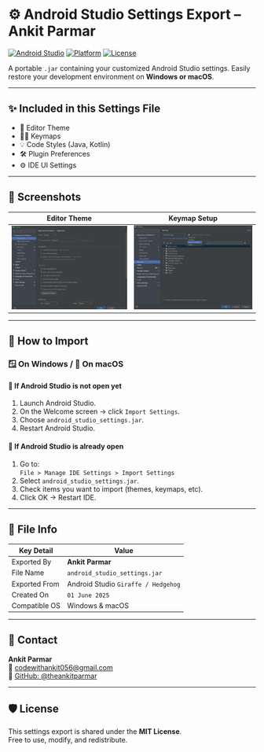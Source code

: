 # ⚙️ Android Studio Settings Export – Ankit Parmar

[![Android Studio](https://img.shields.io/badge/Android%20Studio-Installed-green?logo=android-studio)](https://developer.android.com/studio)
[![Platform](https://img.shields.io/badge/Platform-Windows%20%7C%20macOS-blue)]()
[![License](https://img.shields.io/badge/License-MIT-lightgrey)]()

A portable `.jar` containing your customized Android Studio settings. Easily restore your development environment on **Windows or macOS**.

---

## ✨ Included in this Settings File

- 🎨 Editor Theme
- 🧑‍💻 Keymaps
- 💡 Code Styles (Java, Kotlin)
- 🛠️ Plugin Preferences
- ⚙️ IDE UI Settings

---

## 📸 Screenshots

| Editor Theme                          | Keymap Setup                          |
|--------------------------------------|---------------------------------------|
| ![Editor Theme](screenshots/editor_theme.png) | ![Keymap](screenshots/keymap.png) |

---

## 🧭 How to Import

### 🪟 On Windows / 🍎 On macOS

#### 💼 If Android Studio is **not open yet**

1. Launch Android Studio.
2. On the Welcome screen → click `Import Settings`.
3. Choose `android_studio_settings.jar`.
4. Restart Android Studio.

#### 🔄 If Android Studio is already open

1. Go to:  
   `File > Manage IDE Settings > Import Settings`
2. Select `android_studio_settings.jar`.
3. Check items you want to import (themes, keymaps, etc).
4. Click OK → Restart IDE.

---

## 📂 File Info

| Key Detail       | Value                               |
|------------------|--------------------------------------|
| Exported By      | **Ankit Parmar**                     |
| File Name        | `android_studio_settings.jar`        |
| Exported From    | Android Studio `Giraffe / Hedgehog` |
| Created On       | `01 June 2025`                       |
| Compatible OS    | Windows & macOS                      |

---

## 📧 Contact

**Ankit Parmar**  
📩 [codewithankit056@gmail.com](mailto:codewithankit056@gmail.com)  
🔗 [GitHub: @theankitparmar](https://github.com/theankitparmar)

---

## 🛡️ License

This settings export is shared under the **MIT License**.  
Free to use, modify, and redistribute.

